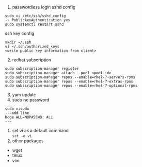 1. passwordless login
sshd config
```
sudo vi /etc/ssh/sshd_config
-- PublickeyAuthentication yes
sudo systemctl restart sshd
```
  ssh key config
```
mkdir ~/.ssh
vi ~/.ssh/authorized_keys
<write public key information from client>
```
2. redhat subscription
```
sudo subscription-manager register
sudo subscription-manager attach --pool <pool-id>
sudo subscription-manager repos --enable=rhel-7-servers-rpms
sudo subscription-manager repos --enable=rhel-7-extras-rpms
sudo subscription-manager repos --enable=rhel-7-optional-rpms
```
3. yum update
1. sudo no password
```
sudo visudo
---add line
hoge ALL=NOPASSWD: ALL
---
```
1. set vi as a default command  
`set -o vi`  
1. other packages
- wget
- tmux
- vim

